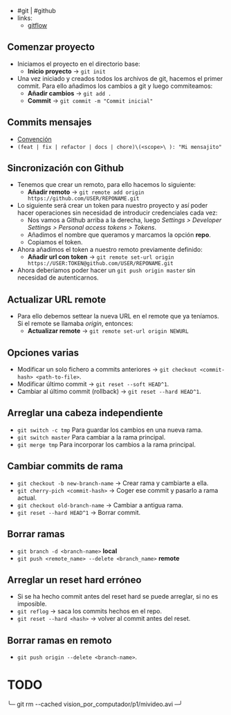 - #git | #github
- links:
	- [gitflow](https://www.atlassian.com/git/tutorials/comparing-workflows/gitflow-workflow)

## Comenzar proyecto
- Iniciamos el proyecto en el directorio base:
	- **Inicio proyecto** -> `git init`
- Una vez iniciado y creados todos los archivos de git, hacemos el primer commit. Para ello añadimos los cambios a git y luego commiteamos:
	- **Añadir cambios** ->  `git add .`
	- **Commit** -> `git commit -m "Commit inicial"`

## Commits mensajes
- [Convención](https://www.conventionalcommits.org/en/v1.0.0/)
- `(feat | fix | refactor | docs | chore)\(<scope>\ ): "Mi mensajito"`

## Sincronización con Github
- Tenemos que crear un remoto, para ello hacemos lo siguiente:
	- **Añadir remoto** -> `git remote add origin https://github.com/USER/REPONAME.git`
- Lo siguiente será crear un token para nuestro proyecto y así poder hacer operaciones sin necesidad de introducir credenciales cada vez:
	- Nos vamos a Github arriba a la derecha, luego *Settings > Developer Settings > Personal access tokens > Tokens*.
	- Añadimos el nombre que queramos y marcamos la opción **repo**.
	- Copiamos el token.
- Ahora añadimos el token a nuestro remoto previamente definido:
	- **Añadir url con token** -> `git remote set-url origin https://USER:TOKEN@github.com/USER/REPONAME.git`
- Ahora deberíamos poder hacer un `git push origin master` sin necesidad de autenticarnos.

## Actualizar URL remote
- Para ello debemos settear la nueva URL en el remote que ya teníamos. Si el remote se llamaba *origin*, entonces:
	- **Actualizar remote** -> `git remote set-url origin NEWURL`

## Opciones varias
- Modificar un solo fichero a commits anteriores -> `git checkout <commit-hash> <path-to-file>`.
- Modificar último commit -> `git reset --soft HEAD^1`.
- Cambiar al último commit (rollback) -> `git reset --hard HEAD^1`.

## Arreglar una cabeza independiente
- `git switch -c tmp` Para guardar los cambios en una nueva rama.
- `git switch master` Para cambiar a la rama principal.
- `git merge tmp` Para incorporar los cambios a la rama principal.

## Cambiar commits de rama
- `git checkout -b new-branch-name` -> Crear rama y cambiarte a ella.
- `git cherry-pich <commit-hash>` -> Coger ese commit y pasarlo a rama actual.
- `git checkout old-branch-name` -> Cambiar a antigua rama.
- `git reset --hard HEAD^1` -> Borrar commit.

## Borrar ramas
- `git branch -d <branch-name>` **local**
- `git push <remote_name> --delete <branch_name>` **remote**

## Arreglar un reset hard erróneo
- Si se ha hecho commit antes del reset hard se puede arreglar, si no es imposible.
- `git reflog` -> saca los commits hechos en el repo.
- `git reset --hard <hash>` -> volver al commit antes del reset.

## Borrar ramas en remoto
- `git push origin --delete <branch-name>`.

# TODO
╰─ git rm --cached vision_por_computador/p1/mivideo.avi                                          ─╯
